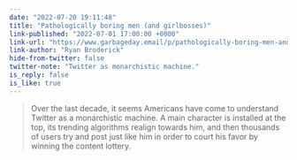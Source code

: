 ```yaml
---
date: "2022-07-20 19:11:48"
title: "Pathologically boring men (and girlbosses)"
link-published: "2022-07-01 17:00:00 +0000"
link-url: "https://www.garbageday.email/p/pathologically-boring-men-and-girlbosses"
link-author: "Ryan Broderick"
hide-from-twitter: false
twitter-note: "Twitter as monarchistic machine."
is_reply: false
is_like: true
---
```


> Over the last decade, it seems Americans have come to understand Twitter as a monarchistic machine. A main character is installed at the top, its trending algorithms realign towards him, and then thousands of users try and post just like him in order to court his favor by winning the content lottery.
